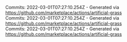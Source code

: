 Commits: 2022-03-01T07:27:10.254Z - Generated via https://github.com/marketplace/actions/artificial-grass
<br>
Commits: 2022-03-01T07:27:10.254Z - Generated via https://github.com/marketplace/actions/artificial-grass
<br>
Commits: 2022-03-01T07:27:10.254Z - Generated via https://github.com/marketplace/actions/artificial-grass
<br>
